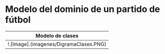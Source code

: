 # Modelo del dominio de un **partido de fútbol**

|Modelo de clases|
|:-:|
|!.[Image].(imagenes/DigramaClases.PNG)|

